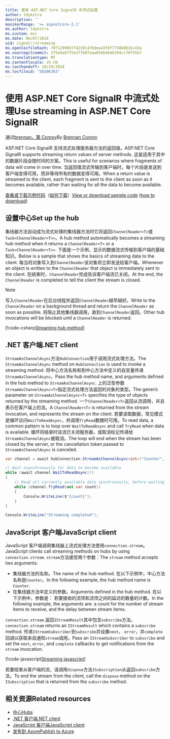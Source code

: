 ```yaml
---
title: 使用 ASP.NET Core SignalR 中流式处理
author: tdykstra
description: ''
monikerRange: '>= aspnetcore-2.1'
ms.author: tdykstra
ms.custom: mvc
ms.date: 06/07/2018
uid: signalr/streaming
ms.openlocfilehash: 70f12999b7f4230147b9ea43f6f7730b0816c43a
ms.sourcegitcommit: 375e9a67f5e1f7b0faaa056b4b46294cc70f55b7
ms.translationtype: MT
ms.contentlocale: zh-CN
ms.lasthandoff: 10/29/2018
ms.locfileid: "50206383"
---
```

# <a name="use-streaming-in-aspnet-core-signalr"></a><span data-ttu-id="58520-102">使用 ASP.NET Core SignalR 中流式处理</span><span class="sxs-lookup"><span data-stu-id="58520-102">Use streaming in ASP.NET Core SignalR</span></span>

<span data-ttu-id="58520-103">通过[brennan，第 Conroy](https://github.com/BrennanConroy)</span><span class="sxs-lookup"><span data-stu-id="58520-103">By [Brennan Conroy](https://github.com/BrennanConroy)</span></span>

<span data-ttu-id="58520-104">ASP.NET Core SignalR 支持流式处理服务器方法的返回值。</span><span class="sxs-lookup"><span data-stu-id="58520-104">ASP.NET Core SignalR supports streaming return values of server methods.</span></span> <span data-ttu-id="58520-105">这是适用于其中的数据片段会随时间的方案。</span><span class="sxs-lookup"><span data-stu-id="58520-105">This is useful for scenarios where fragments of data will come in over time.</span></span> <span data-ttu-id="58520-106">当返回值流式传输到客户端时，每个片段是发送到客户端变得可用，而非等待所有的数据变得可用。</span><span class="sxs-lookup"><span data-stu-id="58520-106">When a return value is streamed to the client, each fragment is sent to the client as soon as it becomes available, rather than waiting for all the data to become available.</span></span>

<span data-ttu-id="58520-107">[查看或下载示例代码](https://github.com/aspnet/Docs/tree/live/aspnetcore/signalr/streaming/sample)（[如何下载](xref:index#how-to-download-a-sample)）</span><span class="sxs-lookup"><span data-stu-id="58520-107">[View or download sample code](https://github.com/aspnet/Docs/tree/live/aspnetcore/signalr/streaming/sample) ([how to download](xref:index#how-to-download-a-sample))</span></span>

## <a name="set-up-the-hub"></a><span data-ttu-id="58520-108">设置中心</span><span class="sxs-lookup"><span data-stu-id="58520-108">Set up the hub</span></span>

<span data-ttu-id="58520-109">集线器方法自动成为流式处理的集线器方法时它将返回`ChannelReader<T>`或`Task<ChannelReader<T>>`。</span><span class="sxs-lookup"><span data-stu-id="58520-109">A hub method automatically becomes a streaming hub method when it returns a `ChannelReader<T>` or a `Task<ChannelReader<T>>`.</span></span> <span data-ttu-id="58520-110">下面是一个示例，显示的数据流式传输到客户端的基础知识。</span><span class="sxs-lookup"><span data-stu-id="58520-110">Below is a sample that shows the basics of streaming data to the client.</span></span> <span data-ttu-id="58520-111">每当将对象写入到`ChannelReader`该对象将立即发送给客户端。</span><span class="sxs-lookup"><span data-stu-id="58520-111">Whenever an object is written to the `ChannelReader` that object is immediately sent to the client.</span></span> <span data-ttu-id="58520-112">在结束时，`ChannelReader`完成告诉客户端流已关闭。</span><span class="sxs-lookup"><span data-stu-id="58520-112">At the end, the `ChannelReader` is completed to tell the client the stream is closed.</span></span>

> [!NOTE]
> <span data-ttu-id="58520-113">写入`ChannelReader`在后台线程并返回`ChannelReader`越早越好。</span><span class="sxs-lookup"><span data-stu-id="58520-113">Write to the `ChannelReader` on a background thread and return the `ChannelReader` as soon as possible.</span></span> <span data-ttu-id="58520-114">将阻止其他集线器调用，直到`ChannelReader`返回。</span><span class="sxs-lookup"><span data-stu-id="58520-114">Other hub invocations will be blocked until a `ChannelReader` is returned.</span></span>

[!code-csharp[Streaming hub method](streaming/sample/Hubs/StreamHub.cs?range=10-34)]

## <a name="net-client"></a><span data-ttu-id="58520-115">.NET 客户端</span><span class="sxs-lookup"><span data-stu-id="58520-115">.NET client</span></span>

<span data-ttu-id="58520-116">`StreamAsChannelAsync`方法`HubConnection`用于调用流式处理方法。</span><span class="sxs-lookup"><span data-stu-id="58520-116">The `StreamAsChannelAsync` method on `HubConnection` is used to invoke a streaming method.</span></span> <span data-ttu-id="58520-117">将中心方法名称和到中心方法中定义的自变量传递`StreamAsChannelAsync`。</span><span class="sxs-lookup"><span data-stu-id="58520-117">Pass the hub method name, and arguments defined in the hub method to `StreamAsChannelAsync`.</span></span> <span data-ttu-id="58520-118">上的泛型参数`StreamAsChannelAsync<T>`指定流式处理方法返回的对象的类型。</span><span class="sxs-lookup"><span data-stu-id="58520-118">The generic parameter on `StreamAsChannelAsync<T>` specifies the type of objects returned by the streaming method.</span></span> <span data-ttu-id="58520-119">一个`ChannelReader<T>`返回从流调用，并且表示在客户端上的流。</span><span class="sxs-lookup"><span data-stu-id="58520-119">A `ChannelReader<T>` is returned from the stream invocation, and represents the stream on the client.</span></span> <span data-ttu-id="58520-120">若要读取数据，常见模式是循环访问`WaitToReadAsync`，并调用`TryRead`数据时可用。</span><span class="sxs-lookup"><span data-stu-id="58520-120">To read data, a common pattern is to loop over `WaitToReadAsync` and call `TryRead` when data is available.</span></span> <span data-ttu-id="58520-121">循环将结束时该流已关闭服务器，或取消标记传递给`StreamAsChannelAsync`被取消。</span><span class="sxs-lookup"><span data-stu-id="58520-121">The loop will end when the stream has been closed by the server, or the cancellation token passed to `StreamAsChannelAsync` is canceled.</span></span>

```csharp
var channel = await hubConnection.StreamAsChannelAsync<int>("Counter", 10, 500, CancellationToken.None);

// Wait asynchronously for data to become available
while (await channel.WaitToReadAsync())
{
    // Read all currently available data synchronously, before waiting for more data
    while (channel.TryRead(out var count))
    {
        Console.WriteLine($"{count}");
    }
}

Console.WriteLine("Streaming completed");
```

## <a name="javascript-client"></a><span data-ttu-id="58520-122">JavaScript 客户端</span><span class="sxs-lookup"><span data-stu-id="58520-122">JavaScript client</span></span>

<span data-ttu-id="58520-123">JavaScript 客户端调用集线器上流式处理方法使用`connection.stream`。</span><span class="sxs-lookup"><span data-stu-id="58520-123">JavaScript clients call streaming methods on hubs by using `connection.stream`.</span></span> <span data-ttu-id="58520-124">`stream`方法接受两个参数：</span><span class="sxs-lookup"><span data-stu-id="58520-124">The `stream` method accepts two arguments:</span></span>

* <span data-ttu-id="58520-125">集线器方法的名称。</span><span class="sxs-lookup"><span data-stu-id="58520-125">The name of the hub method.</span></span> <span data-ttu-id="58520-126">在以下示例中，中心方法名称是`Counter`。</span><span class="sxs-lookup"><span data-stu-id="58520-126">In the following example, the hub method name is `Counter`.</span></span>
* <span data-ttu-id="58520-127">在集线器方法中定义的参数。</span><span class="sxs-lookup"><span data-stu-id="58520-127">Arguments defined in the hub method.</span></span> <span data-ttu-id="58520-128">在以下示例中，参数是： 若要接收的流项和流项之间的延迟的数量的计数。</span><span class="sxs-lookup"><span data-stu-id="58520-128">In the following example, the arguments are: a count for the number of stream items to receive, and the delay between stream items.</span></span>

<span data-ttu-id="58520-129">`connection.stream` 返回`IStreamResult`其中包含`subscribe`方法。</span><span class="sxs-lookup"><span data-stu-id="58520-129">`connection.stream` returns an `IStreamResult` which contains a `subscribe` method.</span></span> <span data-ttu-id="58520-130">传递`IStreamSubscriber`到`subscribe`并设置`next`， `error`，并`complete`回调以获取来自通知`stream`调用。</span><span class="sxs-lookup"><span data-stu-id="58520-130">Pass an `IStreamSubscriber` to `subscribe` and set the `next`, `error`, and `complete` callbacks to get notifications from the `stream` invocation.</span></span>

[!code-javascript[Streaming javascript](streaming/sample/wwwroot/js/stream.js?range=19-36)]

<span data-ttu-id="58520-131">若要结束从客户端的流，请调用`dispose`方法`ISubscription`从返回`subscribe`方法。</span><span class="sxs-lookup"><span data-stu-id="58520-131">To end the stream from the client, call the `dispose` method on the `ISubscription` that is returned from the `subscribe` method.</span></span>

## <a name="related-resources"></a><span data-ttu-id="58520-132">相关资源</span><span class="sxs-lookup"><span data-stu-id="58520-132">Related resources</span></span>

* [<span data-ttu-id="58520-133">中心</span><span class="sxs-lookup"><span data-stu-id="58520-133">Hubs</span></span>](xref:signalr/hubs)
* [<span data-ttu-id="58520-134">.NET 客户端</span><span class="sxs-lookup"><span data-stu-id="58520-134">.NET client</span></span>](xref:signalr/dotnet-client)
* [<span data-ttu-id="58520-135">JavaScript 客户端</span><span class="sxs-lookup"><span data-stu-id="58520-135">JavaScript client</span></span>](xref:signalr/javascript-client)
* [<span data-ttu-id="58520-136">发布到 Azure</span><span class="sxs-lookup"><span data-stu-id="58520-136">Publish to Azure</span></span>](xref:signalr/publish-to-azure-web-app)
